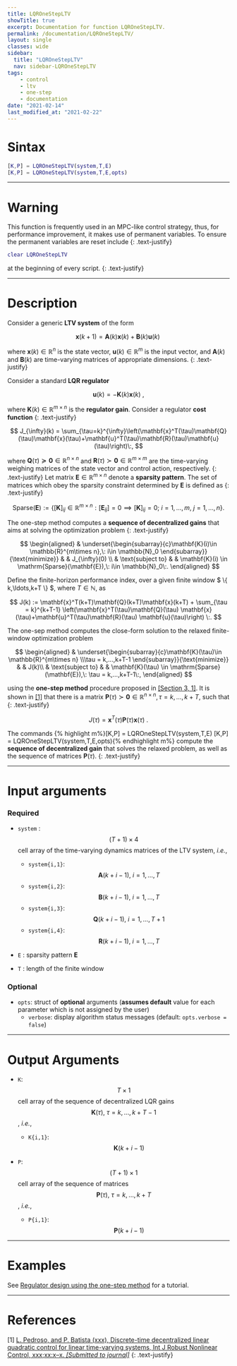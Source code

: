 ```yaml
---
title: LQROneStepLTV
showTitle: true
excerpt: Documentation for function LQROneStepLTV.
permalink: /documentation/LQROneStepLTV/
layout: single
classes: wide
sidebar:
  title: "LQROneStepLTV"
  nav: sidebar-LQROneStepLTV
tags:
    - control
    - ltv
    - one-step
    - documentation
date: "2021-02-14"
last_modified_at: "2021-02-22"
---
```

# Sintax
~~~m
[K,P] = LQROneStepLTV(system,T,E)
[K,P] = LQROneStepLTV(system,T,E,opts)
~~~

***

# Warning
This function is frequently used in an MPC-like control strategy, thus, for performance improvement, it makes use of permanent variables. To ensure the permanent variables are reset include
{: .text-justify}
~~~m
clear LQROneStepLTV
~~~
at the beginning of every script.
{: .text-justify}

***

# Description
Consider a generic **LTV system** of the form

$$
\mathbf{x}(k+1)=\mathbf{A}(k)\mathbf{x}(k)+\mathbf{B}(k)\mathbf{u}(k)\;
$$

where $\mathbf{x}(k)\in\mathbb{R}^{n}$ is the state vector, $\mathbf{u}(k)\in \mathbb{R}^{m}$ is the input vector, and $\mathbf{A}(k)$ and $\mathbf{B}(k)$ are time-varying matrices of appropriate dimensions.
{: .text-justify}

Consider a standard **LQR regulator**

$$
\mathbf{u}(k) = -\mathbf{K}(k)\mathbf{x}(k)\:,
$$

where $\mathbf{K}(k)\in\mathbb{R}^{m\times n}$ is the **regulator gain**. Consider a regulator **cost function**
{: .text-justify}

$$
J_{\infty}(k) = \sum_{\tau=k}^{\infty}\left(\mathbf{x}^T(\tau)\mathbf{Q}(\tau)\mathbf{x}(\tau)+\mathbf{u}^T(\tau)\mathbf{R}(\tau)\mathbf{u}(\tau)\right)\:,
$$

where $\mathbf{Q}(\tau) \succeq \mathbf{0}\in\mathbb{R}^{n\times n}$ and  $\mathbf{R}(\tau) \succ \mathbf{0}\in\mathbb{R}^{m\times m}$ are the time-varying weighing matrices of the state vector and control action, respectively.
{: .text-justify}
Let matrix $\mathbf{E}  \in\mathbb{R}^{m\times n}$ denote a **sparsity pattern**. The set of matrices which obey the sparsity constraint determined by $\mathbf{E}$ is defined as
{: .text-justify}

$$
\mathrm{Sparse}(\mathbf{E}) :=\left\{[\mathbf{K}]_{ij}\in\mathbb{R}^{m\times n}: [\mathbf{E}_{ij}] = 0 \implies [\mathbf{K}]_{ij}= 0;\: i= 1,...,m, \:j=1,...,n \right\}.
$$

The one-step method computes a **sequence of decentralized gains** that aims at solving the optimization problem
{: .text-justify}

$$
\begin{aligned}
& \underset{\begin{subarray}{c}\mathbf{K}(i)\in \mathbb{R}^{m\times n},\: i\in \mathbb{N}_0 \end{subarray}}{\text{minimize}}
& & J_{\infty}(0) \\
& \text{subject to}
& & \mathbf{K}(i) \in \mathrm{Sparse}(\mathbf{E}),\: i\in \mathbb{N}_0\:.
\end{aligned}
$$

Define the finite-horizon performance index, over a given finite window $ \\{ k,\ldots,k+T \\} $, where $T\in\mathbb{N}$, as

$$
	J(k) := \mathbf{x}^T(k+T)\mathbf{Q}(k+T)\mathbf{x}(k+T) + \sum_{\tau = k}^{k+T-1} \left(\mathbf{x}^T(\tau)\mathbf{Q}(\tau) \mathbf{x}(\tau)+\mathbf{u}^T(\tau)\mathbf{R}(\tau) \mathbf{u}(\tau)\right) \:.
$$

The one-sep method computes the close-form solution to the relaxed finite-window optimization problem

$$
\begin{aligned}
	& \underset{\begin{subarray}{c}\mathbf{K}(\tau)\in \mathbb{R}^{m\times n} \\\tau = k,...,k+T-1 \end{subarray}}{\text{minimize}}
	& & J(k)\\
	& \text{subject to}
	& & \mathbf{K}(\tau) \in \mathrm{Sparse}(\mathbf{E}),\: \tau = k,...,k+T-1\:,
	\end{aligned}
$$

using the **one-step method** procedure proposed in [[Section 3, 1]](#references). It is shown in [[1]](#references) that there is a matrix $\mathbf{P}(\tau) \succ \mathbf{0}\in\mathbb{R}^{n\times n},\tau = k,\ldots,k+T$, such that
{: .text-justify}

$$
J(\tau) = \mathbf{x}^T(\tau)\mathbf{P}(\tau)\mathbf{x}(\tau)\:.
$$

The commands
{% highlight m%}[K,P] = LQROneStepLTV(system,T,E)
[K,P] = LQROneStepLTV(system,T,E,opts){% endhighlight m%} compute the **sequence of decentralized gain** that solves the relaxed problem, as well as the sequence of matrices $\mathbf{P}(\tau).$
{: .text-justify}

***

# Input arguments
### Required
-  ```system``` : $$(T+1)\times 4$$ cell array of the time-varying dynamics matrices of the LTV system, <i>i.e.</i>,
    - ```system{i,1}```: $$\mathbf{A}(k+i-1),\: i = 1,\ldots, T$$
    - ```system{i,2}```: $$\mathbf{B}(k+i-1),\: i = 1,\ldots, T$$
    - ```system{i,3}```: $$\mathbf{Q}(k+i-1),\: i = 1,\ldots, T+1$$
    - ```system{i,4}```: $$\mathbf{R}(k+i-1),\: i = 1,\ldots, T$$

-  ```E``` : sparsity pattern $\mathbf{E}$
-  ```T``` : length of the finite window

### Optional
- ```opts```: struct of **optional** arguments (**assumes default** value for each parameter which is not assigned by the user)
  - ```verbose```: display algorithm status messages (default: ```opts.verbose = false```)

***

# Output Arguments
- ```K```: $$T\times 1$$ cell array of the sequence of decentralized LQR gains $$\mathbf{K}(\tau),\: \tau = k,\ldots,k+T-1$$, <i>i.e.</i>,
    - ```K{i,1}```: $$\mathbf{K}(k+i-1)$$

- ```P```: $$(T+1)\times 1$$ cell array of the sequence of matrices $$\mathbf{P}(\tau),\: \tau = k,\ldots,k+T$$, <i>i.e.</i>,
    - ```P{i,1}```: $$\mathbf{P}(k+i-1)$$

***

# Examples

See [Regulator design using the one-step method](/tutorials/LQROneStepLTV/) for a tutorial.

***

# References
[1] <a href="" target="_blank">L. Pedroso, and P. Batista (xxx), Discrete-time decentralized linear quadratic control for linear time-varying systems, Int J Robust Nonlinear Control, xxx;xx:x–x. <i>[Submitted to journal]</i></a>
{: .text-justify}
